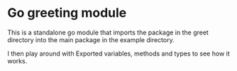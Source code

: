# Go greeting module
This is a standalone go module that imports the package in the greet directory
into the main package in the example directory.


I then play around with Exported variables, methods and types
to see how it works.
